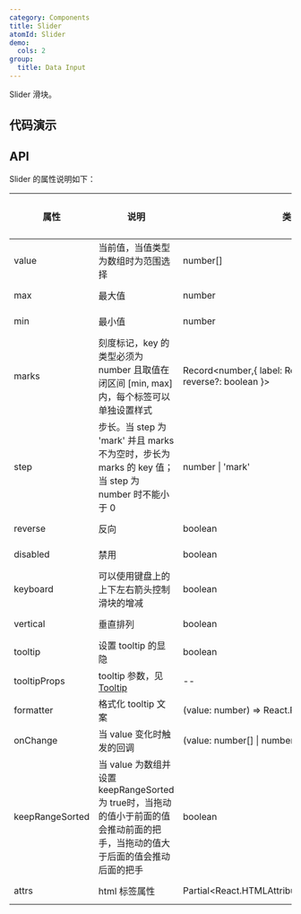 ```yaml
---
category: Components
title: Slider
atomId: Slider
demo:
  cols: 2
group:
  title: Data Input
---
```


Slider 滑块。

## 代码演示

<!-- prettier-ignore -->
<code src="./demo/basic.tsx"></code>
<code src="./demo/reverse.tsx"></code>
<code src="./demo/step.tsx"></code>
<code src="./demo/tooltip.tsx"></code>
<code src="./demo/formatter.tsx"></code>
<code src="./demo/disabled.tsx"></code>
<code src="./demo/keyboard.tsx"></code>
<code src="./demo/vertical.tsx"></code>
<code src="./demo/range.tsx"></code>
<code src="./demo/marks.tsx"></code>
<code src="./demo/step-mark.tsx"></code>
<code src="./demo/ranges.tsx"></code>
<code src="./demo/keep-range-sorted.tsx"></code>

## API

Slider 的属性说明如下：

| 属性            | 说明                                                                                                                            | 类型                                                         | 默认值 | 版本 |
| --------------- | ------------------------------------------------------------------------------------------------------------------------------- | ------------------------------------------------------------ | ------ | ---- |
| value           | 当前值，当值类型为数组时为范围选择                                                                                              | number[]                                                     | 0      | --   |
| max             | 最大值                                                                                                                          | number                                                       | 100    | --   |
| min             | 最小值                                                                                                                          | number                                                       | 0      | --   |
| marks           | 刻度标记，key 的类型必须为 number 且取值在闭区间 \[min, max\] 内，每个标签可以单独设置样式                                      | Record<number,{ label: React.ReactNode; reverse?: boolean }> | --     | --   |
| step            | 步长。当 step 为 'mark' 并且 marks 不为空时，步长为 marks 的 key 值；当 step 为 number 时不能小于 0                             | number \| 'mark'                                             | 1      | --   |
| reverse         | 反向                                                                                                                            | boolean                                                      | --     | --   |
| disabled        | 禁用                                                                                                                            | boolean                                                      | --     | --   |
| keyboard        | 可以使用键盘上的上下左右箭头控制滑块的增减                                                                                      | boolean                                                      | true   | --   |
| vertical        | 垂直排列                                                                                                                        | boolean                                                      | --     | --   |
| tooltip         | 设置 tooltip 的显隐                                                                                                             | boolean                                                      | true   | --   |
| tooltipProps    | tooltip 参数，见 [Tooltip](./tooltip#api)                                                                                       | --                                                           | --     | --   |
| formatter       | 格式化 tooltip 文案                                                                                                             | (value: number) => React.ReactNode                           | --     | --   |
| onChange        | 当 value 变化时触发的回调                                                                                                       | (value: number[] \| number) => void;                         | --     | --   |
| keepRangeSorted | 当 value 为数组并设置 keepRangeSorted 为 true时，当拖动的值小于前面的值会推动前面的把手，当拖动的值大于后面的值会推动后面的把手 | boolean                                                      | --     | --   |
| attrs           | html 标签属性                                                                                                                   | Partial\<React.HTMLAttributes\<HTMLDivElement>>              | --     | --   |
